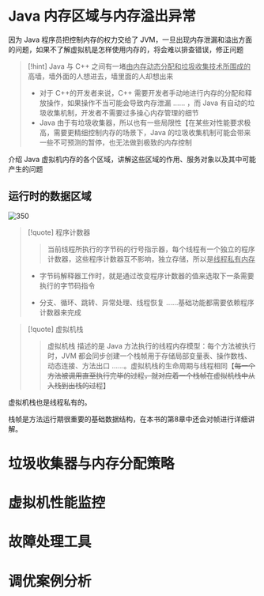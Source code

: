 # Java 内存区域与内存溢出异常
因为 Java 程序员把控制内存的权力交给了 JVM，一旦出现内存泄漏和溢出方面的问题，如果不了解虚拟机是怎样使用内存的，将会难以排查错误，修正问题

>[!hint] Java 与 C++ 之间有一堵<u>由内存动态分配和垃圾收集技术所围成的</u>高墙，墙外面的人想进去，墙里面的人却想出来
>- 对于 C++的开发者来说，C++ 需要开发者手动地进行内存的分配和释放操作，如果操作不当可能会导致内存泄漏 …… ，而 Java 有自动的垃圾收集机制，开发者不需要过多操心内存管理的细节
>- Java 由于有垃圾收集器，所以也有一些局限性【在某些对性能要求极高，需要更精细控制内存的场景下，Java 的垃圾收集机制可能会带来一些不可预测的暂停，也无法做到极致的内存控制

介绍 Java 虚拟机内存的各个区域，讲解这些区域的作用、服务对象以及其中可能产生的问题

## 运行时的数据区域
![350](https://obsidian-1307744200.cos.ap-guangzhou.myqcloud.com/%E5%9B%BE%E7%89%87/202405160906418.png)

>[!quote] 程序计数器
>>当前线程所执行的字节码的行号指示器，每个线程有一个独立的程序计数器，这些程序计数器互不影响，独立存储，所以是<u>线程私有内存</u>
>
>- 字节码解释器工作时，就是通过改变程序计数器的值来选取下一条需要执行的字节码指令
>
>- 分支、循环、跳转、异常处理、线程恢复 ……基础功能都需要依赖程序计数器来完成

>[!quote] 虚拟机栈
>>虚拟机栈 描述的是 Java 方法执行的线程内存模型：每个方法被执行时，JVM 都会同步创建一个栈帧用于存储局部变量表、操作数栈、动态连接、方法出口 ……。虚拟机栈的生命周期与线程相同【~~每一个方法被调用直至执行完毕的过程，就对应着一个栈帧在虚拟机栈中从入栈到出栈的过程~~】
>
>

虚拟机栈也是线程私有的。

栈帧是方法运行期很重要的基础数据结构，在本书的第8章中还会对帧进行详细讲解。






# 垃圾收集器与内存分配策略





# 虚拟机性能监控



# 故障处理工具


# 调优案例分析


